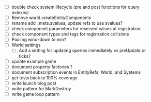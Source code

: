 * [ ] double check system lifecycle (pre and post functions for query indexes)
* [ ] Remove world.createEntityComponents
* [ ] rename add \_meta.svalues, update refs to use svalues?
* [ ] check component parameters for reserved values at registration
* [ ] check component types and tags for registration collisions
* [ ] Pooling wind-down to min?
* [ ] World settings
  * [ ] Add a setting for updating queries immediately vs preUpdate or ticks?

* [ ] update example game
* [ ] document property factories ?
* [ ] document subscription events in EntityRefs, World, and Systems
* [ ] get tests back to 100% coverage
* [ ] write launch blog post
* [ ] write pattern for MarkDestroy
* [ ] write game loop pattern